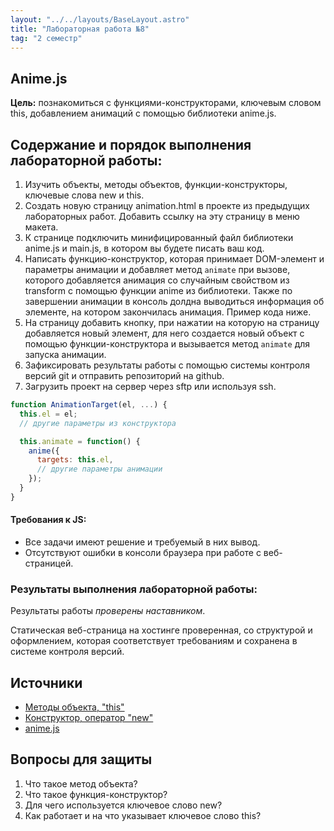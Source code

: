 ```yaml
---
layout: "../../layouts/BaseLayout.astro"
title: "Лабораторная работа №8"
tag: "2 семестр"
---
```


## Anime.js

**Цель:** познакомиться с функциями-конструкторами, ключевым словом this, добавлением анимаций с помощью библиотеки anime.js.

## Содержание и порядок выполнения лабораторной работы:

1. Изучить объекты, методы объектов, функции-конструкторы, ключевые слова new и this.
1. Создать новую страницу animation.html в проекте из предыдущих лабораторных работ. Добавить ссылку на эту страницу в меню макета.
1. К странице подключить минифицированный файл библиотеки anime.js и main.js, в котором вы будете писать ваш код.
1. Написать функцию-конструктор, которая принимает DOM-элемент и параметры анимации и добавляет метод `animate` при вызове, которого добавляется анимация со случайным свойством из transform с помощью функции anime из библиотеки. Также по завершении анимации в консоль долдна выводиться информация об элементе, на котором закончилась анимация. Пример кода ниже.
1. На страницу добавить кнопку, при нажатии на которую на страницу добавляется новый элемент, для него создается новый объект с помощью функции-конструктора и вызывается метод `animate` для запуска анимации.
1. Зафиксировать результаты работы с помощью системы контроля версий git и отправить репозиторий на github.
1. Загрузить проект на сервер через sftp или используя ssh.

```js
function AnimationTarget(el, ...) {
  this.el = el;
  // другие параметры из конструктора

  this.animate = function() {
    anime({
      targets: this.el,
      // другие параметры анимации
    });
  }
}
```

#### Требования к JS:

- Все задачи имеют решение и требуемый в них вывод.
- Отсутствуют ошибки в консоли браузера при работе с веб-страницей.

### Результаты выполнения лабораторной работы:

Результаты работы _проверены наставником_.

Статическая веб-страница на хостинге проверенная, со структурой и оформлением, которая соответствует требованиям и сохранена в системе контроля версий.

## Источники

- [Методы объекта, "this"](https://learn.javascript.ru/object-methods)
- [Конструктор, оператор "new"](https://learn.javascript.ru/constructor-new)
- [anime.js](https://animejs.com/)

## Вопросы для защиты

1. Что такое метод объекта?
1. Что такое функция-конструктор?
1. Для чего используется ключевое слово new?
1. Как работает и на что указывает ключевое слово this?
